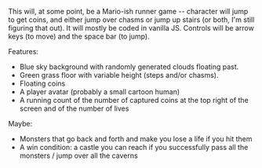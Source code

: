 This will, at some point, be a Mario-ish runner game -- character will jump to get coins, and either jump over chasms or jump up stairs (or both, I'm still figuring that out). It will mostly be coded in vanilla JS. Controls will be arrow keys (to move) and the space bar (to jump).

Features:

- Blue sky background with randomly generated clouds floating past.
- Green grass floor with variable height (steps and/or chasms).
- Floating coins
- A player avatar (probably a small cartoon human)
- A running count of the number of captured coins at the top right of the screen and of the number of lives

Maybe:

- Monsters that go back and forth and make you lose a life if you hit them
- A win condition: a castle you can reach if you successfully pass all the monsters / jump over all the caverns
